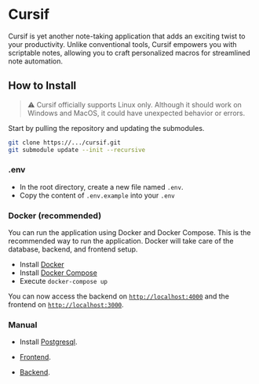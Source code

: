 # Cursif
Cursif is yet another note-taking application that adds an exciting twist to your productivity. Unlike conventional tools, Cursif empowers you with scriptable notes, allowing you to craft personalized macros for streamlined note automation.

## How to Install

> ⚠️ Cursif officially supports Linux only. Although it should work on Windows and MacOS, it could have unexpected behavior or errors.


Start by pulling the repository and updating the submodules.

```bash
git clone https://.../cursif.git
git submodule update --init --recursive
```

### .env
- In the root directory, create a new file named `.env`.
- Copy the content of `.env.example` into your `.env` 

### Docker (recommended)
You can run the application using Docker and Docker Compose. This is the recommended way to run the application.
Docker will take care of the database, backend, and frontend setup.

- Install [Docker](https://docs.docker.com/get-docker/)
- Install [Docker Compose](https://docs.docker.com/compose/install/)
- Execute `docker-compose up`

You can now access the backend on [`http://localhost:4000`](http://localhost:4000) and the frontend on [`http://localhost:3000`](http://localhost:3000).

### Manual

- Install [Postgresql](https://www.postgresql.org/download/).

- [Frontend](https://github.com/Code-Society-Lab/cursif-web#getting-started).
- [Backend](https://github.com/Code-Society-Lab/cursif-backend#getting-started).
